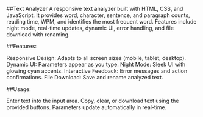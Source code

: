 ##Text Analyzer
A responsive text analyzer built with HTML, CSS, and JavaScript. It provides word, character, sentence, and paragraph counts, reading time, WPM, and identifies the most frequent word. Features include night mode, real-time updates, dynamic UI, error handling, and file download with renaming.

##Features:

Responsive Design: Adapts to all screen sizes (mobile, tablet, desktop).
Dynamic UI: Parameters appear as you type.
Night Mode: Sleek UI with glowing cyan accents.
Interactive Feedback: Error messages and action confirmations.
File Download: Save and rename analyzed text.

##Usage:

Enter text into the input area.
Copy, clear, or download text using the provided buttons.
Parameters update automatically in real-time.
